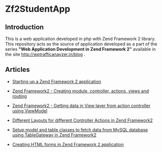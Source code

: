 Zf2StudentApp
=============

Introduction
------------
This is a web application developed in php with Zend Framework 2 library. This repository acts as the source of application developed as a part of the series **"Web Application Development in Zend Framework 2"** available in the  site http://wptrafficanayzer.in/blog .


Articles
--------

* [Starting up a Zend Framework 2 application]( http://wptrafficanalyzer.in/blog/starting-up-a-zend-framework-2-application "Starting up a Zend Framework 2 application")


* [Zend Framework2 - Creating module, controller, actions, views and routing]( http://wptrafficanalyzer.in/blog/zend-framework2-creating-module-controller-actions-views-and-routing "Zend Framework2 - Creating module, controller, actions, views and routing")


* [Zend Framework2 - Getting data in View layer from action controller using ViewModel]( http://wptrafficanalyzer.in/blog/zend-framework2-getting-data-in-view-layer-from-action-controller-using-viewmodel "Zend Framework2 - Getting data in View layer from action controller using ViewModel")


* [Different Layouts for different Controller Actions in Zend Framework2]( http://wptrafficanalyzer.in/blog/different-layouts-for-different-controller-actions-in-zend-framework2 "Different Layouts for different Controller Actions in Zend Framework2")


* [Setup model and table classes to fetch data from MySQL database using TableGateway in Zend Framework2]( http://wptrafficanalyzer.in/blog/setup-model-and-table-classes-to-fetch-data-from-mysql-database-using-tablegateway-in-zend-framework2 "Setup model and table classes to fetch data from MySQL database using TableGateway in Zend Framework2")


* [Creating HTML forms in Zend Framework 2 application]( http://wptrafficanalyzer.in/blog/creating-html-forms-in-zend-framework-2-application "Creating HTML forms in Zend Framework 2 application")
